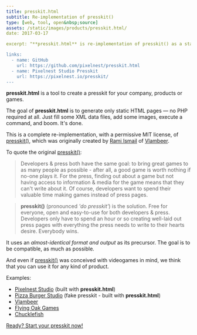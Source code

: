 ```yaml
---
title: presskit.html
subtitle: Re-implementation of presskit()
type: [web, tool, open&nbsp;source]
assets: /static/images/products/presskit.html/
date: 2017-03-17

excerpt: "**presskit.html** is re-implementation of presskit() as a static site generator, with a permissive MIT license."

links:
  - name: GitHub
    url: https://github.com/pixelnest/presskit.html
  - name: Pixelnest Studio Presskit
    url: https://pixelnest.io/presskit/
---
```


**presskit.html** is a tool to create a presskit for your company, products or games.

The goal of **presskit.html** is to generate only static HTML pages — no PHP required at all. Just fill some XML data files, add some images, execute a command, and boom. It's done.

This is a complete re-implementation, with a permissive MIT license, of [presskit()][dopresskit], which was originally created by [Rami Ismail](https://twitter.com/tha_rami) of [Vlambeer](http://www.vlambeer.com).

To quote the original [presskit()][dopresskit]:

> Developers & press both have the same goal: to bring great games to as many people as possible - after all, a good game is worth nothing if no-one plays it. For the press, finding out about a game but not having access to information & media for the game means that they can't write about it. Of course, developers want to spend their valuable time making games instead of press pages.

> **presskit()** (pronounced _'do presskit'_) is the solution. Free for everyone, open and easy-to-use for both developers & press. Developers only have to spend an hour or so creating well-laid out press pages with everything the press needs to write to their hearts desire. Everybody wins.

It uses an _almost-identical format and output_ as its precursor. The goal is to be compatible, as much as possible.

And even if [presskit()][dopresskit] was conceived with videogames in mind, we think that you can use it for any kind of product.

Examples:

* [Pixelnest Studio](https://pixelnest.io/presskit/) (built with **presskit.html**)
* [Pizza Burger Studio](https://pixelnest.io/presskit.html/example/) (fake presskit - built with **presskit.html**)
* [Vlambeer](http://www.vlambeer.com/press/)
* [Flying Oak Games](http://www.flying-oak.com/presskit/index.php)
* [Chucklefish](http://chucklefish.org/cf-presskit/index.php)

[Ready? Start your presskit now!](https://github.com/pixelnest/presskit.html)


[dopresskit]: http://dopresskit.com
